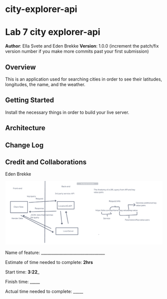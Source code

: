 # city-explorer-api

# Lab 7 city explorer-api

**Author**: Ella Svete and Eden Brekke
**Version**: 1.0.0 (increment the patch/fix version number if you make more commits past your first submission)

## Overview

This is an application used for searching cities in order to see their latitudes, longitudes, the name, and the weather.

## Getting Started

Install the necessary things in order to build your live server. 

## Architecture
<!-- Provide a detailed description of the application design. What technologies (languages, libraries, etc) you're using, and any other relevant design information. -->

## Change Log
<!-- Use this area to document the iterative changes made to your application as each feature is successfully implemented. Use time stamps. Here's an example:

01-01-2001 4:59pm - Application now has a fully-functional express server, with a GET route for the location resource. -->

## Credit and Collaborations

Eden Brekke

![Ella and Eden WRRC](/22March2022_WRRC_withElla.png)

Name of feature: ________________________________

Estimate of time needed to complete: __2hrs__

Start time: __3:22___

Finish time: _____

Actual time needed to complete: _____